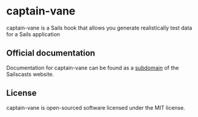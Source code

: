 # captain-vane
captain-vane is a Sails hook that allows you generate realistically test data for a Sails application

## Official documentation
Documentation for captain-vane can be found as a [subdomain](https://vane.sailscasts.com) of the Sailscasts website.

## License
captain-vane is open-sourced software licensed under the MIT license.
